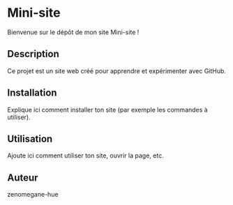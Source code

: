 # Mini-site

Bienvenue sur le dépôt de mon site Mini-site !

## Description
Ce projet est un site web créé pour apprendre et expérimenter avec GitHub.

## Installation
Explique ici comment installer ton site (par exemple les commandes à utiliser).

## Utilisation
Ajoute ici comment utiliser ton site, ouvrir la page, etc.

## Auteur
zenomegane-hue
